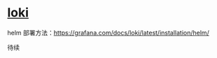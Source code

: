# [loki](https://github.com/grafana/loki/)

helm 部署方法：https://grafana.com/docs/loki/latest/installation/helm/

待续
